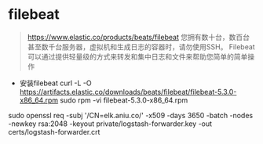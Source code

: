 # filebeat

> https://www.elastic.co/products/beats/filebeat
> 您拥有数十台，数百台甚至数千台服务器，虚拟机和生成日志的容器时，请勿使用SSH。 Filebeat可以通过提供轻量级的方式来转发和集中日志和文件来帮助您简单的简单操作

- 安装filebeat
curl -L -O https://artifacts.elastic.co/downloads/beats/filebeat/filebeat-5.3.0-x86_64.rpm
sudo rpm -vi filebeat-5.3.0-x86_64.rpm

sudo openssl req -subj '/CN=elk.aniu.co/' -x509 -days 3650 -batch -nodes -newkey rsa:2048 -keyout private/logstash-forwarder.key -out certs/logstash-forwarder.crt

